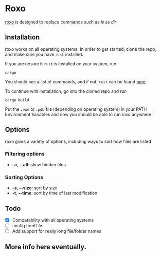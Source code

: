 # Roxo

[roxo](https://www.github.com/kawaleo/roxo) is designed to replace commands such as _ls_ as _dir_

## Installation

roxo works on all operating systems. In order to get started, clone the repo, and make sure you have `rust` installed.

If you are unsure if `rust` is installed on your system, run

```shell
cargo
```

You should see a list of commands, and if not, `rust` can be found [here](https://www.rust-lang.org)

To continue with installation, go into the cloned repo and run

```shell
cargo build
```

Put the `.exe` or `.pdb` file (depending on operating system) in your PATH Environment Variables and now you should be able to run roxo anywhere!

## Options

roxo gives a variety of options, including ways to sort how files are listed

### Filtering options

- **-a**, **--all**: show hidden files

### Sorting Options

- **-s**, **--size**: sort by size
- **-t**, **--time**: sort by time of last modification

## Todo

- [x] Compatability with all operating systems
- [ ] config.toml file
- [ ] Add support for really long file/folder names

## More info here eventually.
